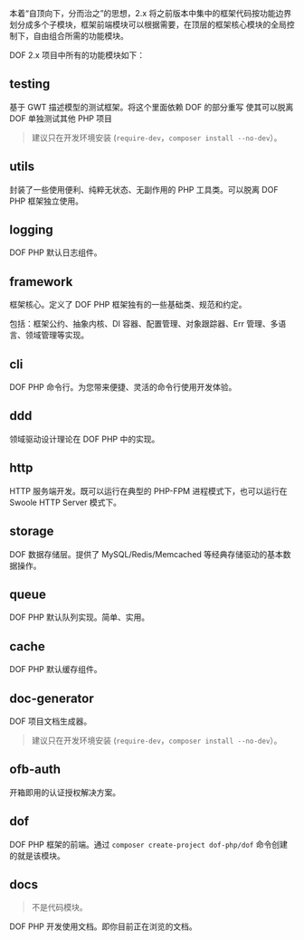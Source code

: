 <!-- toc -->

本着“自顶向下，分而治之”的思想，2.x 将之前版本中集中的框架代码按功能边界划分成多个子模块，框架前端模块可以根据需要，在顶层的框架核心模块的全局控制下，自由组合所需的功能模块。

DOF 2.x 项目中所有的功能模块如下：

## testing

基于 GWT 描述模型的测试框架。将这个里面依赖 DOF 的部分重写 使其可以脱离 DOF 单独测试其他 PHP 项目

> 建议只在开发环境安装 (`require-dev`，`composer install --no-dev`）。

## utils

封装了一些使用便利、纯粹无状态、无副作用的 PHP 工具类。可以脱离 DOF PHP 框架独立使用。

## logging

DOF PHP 默认日志组件。

## framework

框架核心。定义了 DOF PHP 框架独有的一些基础类、规范和约定。

包括：框架公约、抽象内核、DI 容器、配置管理、对象跟踪器、Err 管理、多语言、领域管理等实现。

## cli

DOF PHP 命令行。为您带来便捷、灵活的命令行使用开发体验。

## ddd

领域驱动设计理论在 DOF PHP 中的实现。

## http

HTTP 服务端开发。既可以运行在典型的 PHP-FPM 进程模式下，也可以运行在 Swoole HTTP Server 模式下。

## storage

DOF 数据存储层。提供了 MySQL/Redis/Memcached 等经典存储驱动的基本数据操作。

## queue

DOF PHP 默认队列实现。简单、实用。

## cache

DOF PHP 默认缓存组件。

## doc-generator

DOF 项目文档生成器。

> 建议只在开发环境安装 (`require-dev`，`composer install --no-dev`）。

## ofb-auth

开箱即用的认证授权解决方案。

## dof

DOF PHP 框架的前端。通过 `composer create-project dof-php/dof` 命令创建的就是该模块。

## docs

> 不是代码模块。

DOF PHP 开发使用文档。即你目前正在浏览的文档。